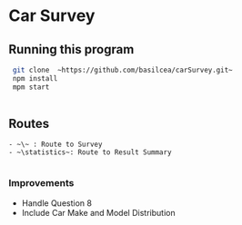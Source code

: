 # Car Survey

## Running this program

```bash
 git clone  ~https://github.com/basilcea/carSurvey.git~
 npm install
 mpm start
 
 ```

 ## Routes

 ``` 
 - ~\~ : Route to Survey
 - ~\statistics~: Route to Result Summary
  
 ```

 ### Improvements

  - Handle Question 8 
  - Include Car Make and Model Distribution

